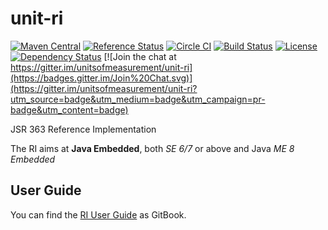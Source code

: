 unit-ri
=======
[![Maven Central](https://maven-badges.herokuapp.com/maven-central/tec.units/unit-ri/badge.svg)](https://maven-badges.herokuapp.com/maven-central/tec.units/unit-ri)
[![Reference Status](https://www.versioneye.com/java/tec.units:unit-ri/reference_badge.svg?style=flat)](https://www.versioneye.com/java/tec.units:unit-ri/references)
[![Circle CI](https://circleci.com/gh/unitsofmeasurement/unit-ri.svg?style=svg)](https://circleci.com/gh/unitsofmeasurement/unit-ri) 
[![Build Status](https://drone.io/github.com/unitsofmeasurement/unit-ri/status.png)](https://drone.io/github.com/unitsofmeasurement/unit-ri/latest)
[![License](http://img.shields.io/badge/license-BSD3-blue.svg?style=flat-square)](http://opensource.org/licenses/BSD-3-Clause)
[![Dependency Status](https://www.versioneye.com/user/projects/564f406aff016c003a0001eb/badge.svg?style=flat)](https://www.versioneye.com/user/projects/564f406aff016c003a0001eb)
[![Join the chat at https://gitter.im/unitsofmeasurement/unit-ri](https://badges.gitter.im/Join%20Chat.svg)](https://gitter.im/unitsofmeasurement/unit-ri?utm_source=badge&utm_medium=badge&utm_campaign=pr-badge&utm_content=badge)

JSR 363 Reference Implementation

The RI aims at **Java Embedded**, both *SE 6/7* or above and Java *ME 8 Embedded*

## User Guide
You can find the [RI User Guide](https://www.gitbook.com/book/unitsofmeasurement/unit-ri-userguide/) as GitBook.
